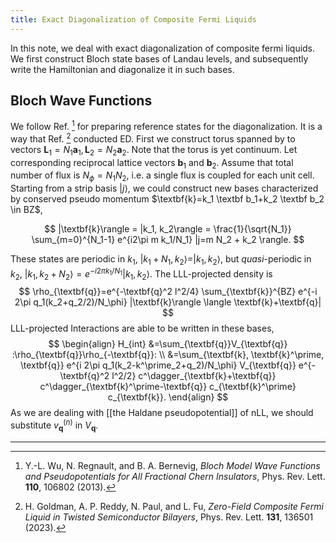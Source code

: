 ```yaml
---
title: Exact Diagonalization of Composite Fermi Liquids
---
```

In this note, we deal with exact diagonalization of composite fermi liquids. We first construct Bloch state bases of Landau levels, and subsequently write the Hamiltonian and diagonalize it in such bases.

## Bloch Wave Functions

We follow Ref. [^1] for preparing reference states for the diagonalization. It is a way that Ref. [^2] conducted ED. First we construct torus spanned by to vectors $\textbf{L}_1= N_1 \textbf{a}_1, \textbf{L}_2= N_2 \textbf{a}_2$. Note that the torus is yet continuum. Let corresponding reciprocal lattice vectors $\textbf{b}_1$ and $\textbf{b}_2$. Assume that total number of flux is  $N_\phi=N_1N_2$, i.e. a single flux is coupled for each unit cell. Starting from a strip basis $|j\rangle$, we could construct new bases characterized by conserved pseudo momentum $\textbf{k}=k_1 \textbf b_1+k_2 \textbf b_2 \in BZ$,

$$
|\textbf{k}\rangle = |k_1, k_2\rangle = \frac{1}{\sqrt{N_1}} \sum_{m=0}^{N_1-1} e^{i2\pi m k_1/N_1} |j=m N_2 + k_2 \rangle.
$$

These states are periodic in $k_1$, $|k_1+N_1, k_2\rangle =|k_1, k_2\rangle$, but *quasi*-periodic in $k_2$, $|k_1, k_2+N_2\rangle = e^{-i2\pi k_1/N_1} |k_1, k_2\rangle$. The LLL-projected density is 
$$
\rho_{\textbf{q}}=e^{-\textbf{q}^2 l^2/4} \sum_{\textbf{k}}^{BZ} e^{-i 2\pi q_1(k_2+q_2/2)/N_\phi} |\textbf{k}\rangle \langle \textbf{k}+\textbf{q}|
$$
LLL-projected Interactions are able to be written in these bases,
$$
\begin{align}
H_{int} &=\sum_{\textbf{q}}V_{\textbf{q}} :\rho_{\textbf{q}}\rho_{-\textbf{q}}: \\
&=\sum_{\textbf{k}, \textbf{k}^\prime, \textbf{q}} e^{i 2\pi q_1(k_2-k^\prime_2+q_2)/N_\phi} V_{\textbf{q}} e^{-\textbf{q}^2 l^2/2} c^\dagger_{\textbf{k}+\textbf{q}} c^\dagger_{\textbf{k}^\prime-\textbf{q}} c_{\textbf{k}^\prime} c_{\textbf{k}}.
\end{align}
$$
As we are dealing with [[the Haldane pseudopotential]] of nLL, we should substitute $v^{(n)}_{\textbf{q}}$ in $V_\textbf{q}$.

---
[^1]: Y.-L. Wu, N. Regnault, and B. A. Bernevig, _Bloch Model Wave Functions and Pseudopotentials for All Fractional Chern Insulators_, Phys. Rev. Lett. **110**, 106802 (2013).
[^2]: H. Goldman, A. P. Reddy, N. Paul, and L. Fu, _Zero-Field Composite Fermi Liquid in Twisted Semiconductor Bilayers_, Phys. Rev. Lett. **131**, 136501 (2023).

